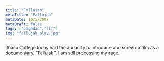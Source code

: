 ```yaml
---
title: "Fallujah"
metaTitle: "Fallujah"
metaDate: 10/5/2007
metaDraft: false
tags: ["baghdad","lïf"]
img: "fallujah_play.jpg"
---
```


Ithaca College today had the audacity to introduce and screen a film as a documentary, "Fallujah". I am still processing my rage.
